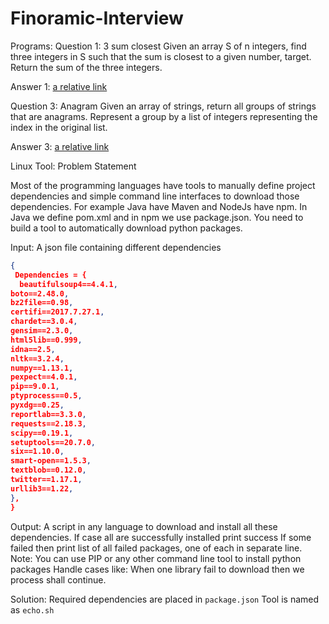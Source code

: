 # Finoramic-Interview
Programs:
Question 1: 3 sum closest
Given an array S of n integers, find three integers in S such that the sum is closest to a given number, target.
Return the sum of the three integers.

Answer 1: [a relative link](```three_numbers_sum_target.py```)

Question 3: Anagram
Given an array of strings, return all groups of strings that are anagrams. Represent a group by a list of integers representing the index in the original list.

Answer 3: [a relative link](```anagrams.py```)

Linux Tool:
Problem Statement 

Most of the programming languages have tools to manually define project dependencies and simple command line interfaces to download those dependencies. For example Java have Maven and NodeJs have npm. In Java we define pom.xml and in npm we use package.json. You need to build a tool to automatically download python packages. 

Input:
A json file containing different dependencies
```json
{
 Dependencies = {
  beautifulsoup4==4.4.1,
boto==2.48.0,
bz2file==0.98,
certifi==2017.7.27.1,
chardet==3.0.4,
gensim==2.3.0,
html5lib==0.999,
idna==2.5,
nltk==3.2.4,
numpy==1.13.1,
pexpect==4.0.1,
pip==9.0.1,
ptyprocess==0.5,
pyxdg==0.25,
reportlab==3.3.0,
requests==2.18.3,
scipy==0.19.1,
setuptools==20.7.0,
six==1.10.0,
smart-open==1.5.3,
textblob==0.12.0,
twitter==1.17.1,
urllib3==1.22,
},
}
```
Output: 
A script in any language to download and install all these dependencies. 
If case all are successfully installed print success
If some failed then print list of all failed packages, one of each in separate line. 
Note: You can use PIP or any other command line tool to install python packages
Handle cases like: 
When one library fail to download then we process shall continue.

Solution: Required dependencies are placed in ```package.json```
Tool is named as ```echo.sh```



